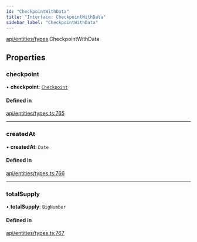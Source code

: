 ```yaml
---
id: "CheckpointWithData"
title: "Interface: CheckpointWithData"
sidebar_label: "CheckpointWithData"
---
```


[api/entities/types](../../../../../modules/API/Entities/Types/Types.md).CheckpointWithData

## Properties

### checkpoint

• **checkpoint**: [`Checkpoint`](../../../../../classes/API/Entities/Checkpoint/Checkpoint.md)

#### Defined in

[api/entities/types.ts:765](https://github.com/PolymeshAssociation/polymesh-sdk/blob/b55e63737/src/api/entities/types.ts#L765)

___

### createdAt

• **createdAt**: `Date`

#### Defined in

[api/entities/types.ts:766](https://github.com/PolymeshAssociation/polymesh-sdk/blob/b55e63737/src/api/entities/types.ts#L766)

___

### totalSupply

• **totalSupply**: `BigNumber`

#### Defined in

[api/entities/types.ts:767](https://github.com/PolymeshAssociation/polymesh-sdk/blob/b55e63737/src/api/entities/types.ts#L767)
